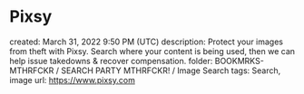 # Pixsy

created: March 31, 2022 9:50 PM (UTC)
description: Protect your images from theft with Pixsy. Search where your content is being used, then we can help issue takedowns & recover compensation.
folder: BOOKMRKS-MTHRFCKR / SEARCH PARTY MTHRFCKR! / Image Search
tags: Search, image
url: https://www.pixsy.com